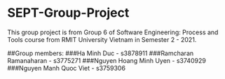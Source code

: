 # SEPT-Group-Project

This group project is from Group 6 of Software Engineering: Process and Tools course from RMIT University Vietnam in Semester 2 - 2021.

##Group members:
###Ha Minh Duc - s3878911
###Ramcharan Ramanaharan - s3775271
###Nguyen Hoang Minh Uyen - s3740929
###Nguyen Manh Quoc Viet - s3759306
